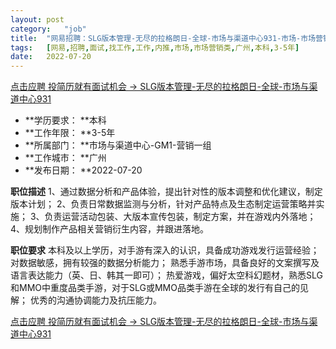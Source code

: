 ```yaml
---
layout:	post
category:	"job"
title:	"网易招聘：SLG版本管理-无尽的拉格朗日-全球-市场与渠道中心931-市场-市场营销类-广州本科3-5年"
tags:	[网易,招聘,面试,找工作,工作,内推,市场,市场营销类,广州,本科,3-5年]
date:	2022-07-20
---
```


[点击应聘 投简历就有面试机会 -> SLG版本管理-无尽的拉格朗日-全球-市场与渠道中心931](http://mobile.bole.netease.com/bole/boleDetail?id=41092&employeeId=346f03c3cda5f04c&key=all)



- **学历要求： **本科
- **工作年限： **3-5年
- **所属部门： **市场与渠道中心-GM1-营销一组
- **工作城市： **广州
- **发布日期： **2022-07-20



**职位描述**
1、通过数据分析和产品体验，提出针对性的版本调整和优化建议，制定版本计划；
2、负责日常数据监测与分析，针对产品特点及生态制定运营策略并实施；
3、负责运营活动包装、大版本宣传包装，制定方案，并在游戏内外落地；
4、规划制作产品相关营销衍生内容，并跟进落地。




**职位要求**
本科及以上学历，对手游有深入的认识，具备成功游戏发行运营经验；
对数据敏感，拥有较强的数据分析能力；
熟悉手游市场，具备良好的文案撰写及语言表达能力（英、日、韩其一即可）；
热爱游戏，偏好太空科幻题材，熟悉SLG和MMO中重度品类手游，对于SLG或MMO品类手游在全球的发行有自己的见解；
优秀的沟通协调能力及抗压能力。



[点击应聘 投简历就有面试机会 -> SLG版本管理-无尽的拉格朗日-全球-市场与渠道中心931](http://mobile.bole.netease.com/bole/boleDetail?id=41092&employeeId=346f03c3cda5f04c&key=all)